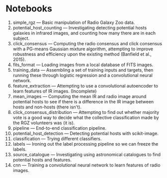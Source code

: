 # Notebooks

<!--0. mongo2pandas &mdash; Quick example of loading MongoDB data into Pandas.-->
1. simple_rgz &mdash; Basic manipulation of Radio Galaxy Zoo data.
2. potential_host_counting &mdash; Investigating detecting potential hosts galaxies in infrared images, and counting how many there are in each subject.
3. click_consensus &mdash; Computing the radio consensus and click consensus with a PG-means Gaussian mixture algorithm, attempting to improve robustness and efficiency upon the existing method (Banfield et al., 2015).
4. fits_format &mdash; Loading images from a local database of FITS images.
5. training_data &mdash; Assembling a set of training inputs and targets, then running these through logistic regression and a convolutional neural network.
6. feature_extraction &mdash; Attempting to use a convolutional autoencoder to learn features of IR images. (Incomplete)
7. mean_images &mdash; Computing the mean IR and radio image around potential hosts to see if there is a difference in the IR image between hosts and non-hosts (there isn't).
8. click_consensus_distribution &mdash; Attempting to find out whether majority vote is a good way to decide what the collective classification made by the RGZ volunteers was (it is).
9. pipeline &mdash; End-to-end classification pipeline.
10. potential_host_detection &mdash; Detecting potential hosts with scikit-image.
11. classification &mdash; Trying different classifiers.
12. labels &mdash; Ironing out the label processing pipeline so we can freeze the labels.
13. source_catalogue &mdash; Investigating using astronomical catalogues to find potential hosts and features.
14. cnn &mdash; Training a convolutional neural network to learn features of radio images.
